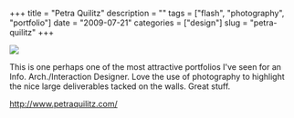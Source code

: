 +++
title = "Petra Quilitz"
description = ""
tags = ["flash", "photography", "portfolio"]
date = "2009-07-21"
categories = ["design"]
slug = "petra-quilitz"
+++


 

  <div id="screens-thumbs" class="clearfix">
    <div class="txt-center" id="design-submission"><a href="http://www.petraquilitz.com/"><img id='bluga-thumbnail-1836' class='bluga-thumbnail large' src='//media.konigi.com/bluga/
wt4a65fcde19e4f_0.jpg'/></a></div>  
  </div>   
<p>This is one perhaps one of the most attractive portfolios I've seen for an Info. Arch./Interaction Designer. Love the use of photography to highlight the nice large deliverables tacked on the walls. Great stuff.</p>
<p><a href="http://www.petraquilitz.com/">http://www.petraquilitz.com/</a></p>





